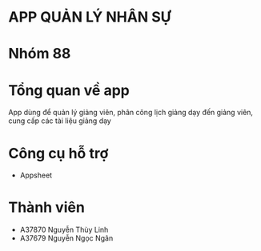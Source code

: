 # APP QUẢN LÝ NHÂN SỰ
# Nhóm 88
# Tổng quan về app
App dùng để quản lý giảng viên, phân công lịch giảng dạy đến giảng viên, cung cấp các tài liệu giảng dạy
# Công cụ hỗ trợ
- Appsheet
# Thành viên
- A37870 Nguyễn Thùy Linh
- A37679 Nguyễn Ngọc Ngân
